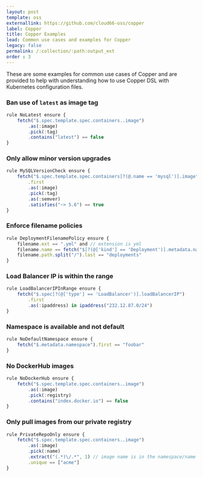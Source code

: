 ```yaml
---
layout: post
template: oss
externallink: https://github.com/cloud66-oss/copper
label: Copper
title: Copper Examples
lead: Common use cases and examples for Copper
legacy: false
permalink: /:collection/:path:output_ext
order : 3
---
```


These are some examples for common use cases of Copper and are provided to help with understanding how to use Copper DSL with Kubernetes configuration files.

### Ban use of `latest` as image tag

```js
rule NoLatest ensure {
    fetch("$.spec.template.spec.containers..image")
        .as(:image)
        .pick(:tag)
        .contains("latest") == false
}
```

### Only allow minor version upgrades

```js
rule MySQLVersionCheck ensure {
    fetch("$.spec.template.spec.containers[?(@.name == 'mysql')].image")
		.first
        .as(:image)
        .pick(:tag)
		.as(:semver)
		.satisfies("~> 5.6") == true
}
```

### Enforce filename policies

```js
rule DeploymentFilenamePolicy ensure {
	filename.ext == ".yml" and // extension is yml
	filename.name == fetch("$[?(@['kind'] == 'Deployment')].metadata.name").first and
	filename.path.split("/").last == "deployments"
}
```

### Load Balancer IP is within the range

```js
rule LoadBalancerIPInRange ensure {
	fetch("$.spec[?(@['type'] == 'LoadBalancer')].loadBalancerIP")
		.first
		.as(:ipaddress) in ipaddress("232.12.87.0/24")
}
```

### Namespace is available and not default

```js
rule NoDefaultNamespace ensure {
	fetch("$.metadata.namespace").first == "foobar"
}
```

### No DockerHub images

```js
rule NoDockerHub ensure {
    fetch("$.spec.template.spec.containers..image")
        .as(:image)
        .pick(:registry)
		.contains("index.docker.io") == false
}
```

### Only pull images from our private registry

```js
rule PrivateRepoOnly ensure {
    fetch("$.spec.template.spec.containers..image")
        .as(:image)
        .pick(:name)
		.extract("(.*)\/.*", 1) // image name is in the namespace/name format
		.unique == ["acme"]
}
```
